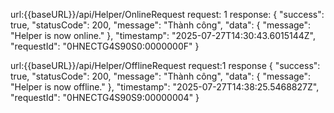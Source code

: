 url:{{baseURL}}/api/Helper/OnlineRequest
request: 1
response:
{
    "success": true,
    "statusCode": 200,
    "message": "Thành công",
    "data": {
        "message": "Helper is now online."
    },
    "timestamp": "2025-07-27T14:30:43.6015144Z",
    "requestId": "0HNECTG4S90S0:0000000F"
}

url:{{baseURL}}/api/Helper/OfflineRequest
request:1
response
{
    "success": true,
    "statusCode": 200,
    "message": "Thành công",
    "data": {
        "message": "Helper is now offline."
    },
    "timestamp": "2025-07-27T14:38:25.5468827Z",
    "requestId": "0HNECTG4S90S9:00000004"
}

